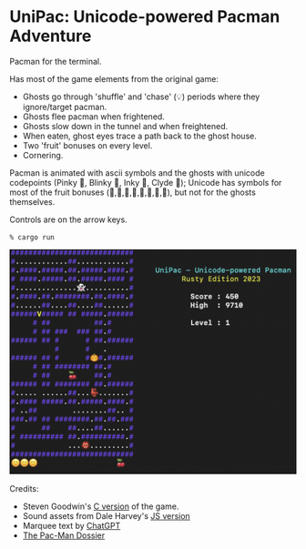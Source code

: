 # UniPac: Unicode-powered Pacman Adventure 

Pacman for the terminal. 

Has most of the game elements from the original game:
* Ghosts go through 'shuffle' and 'chase' (💡) periods where they ignore/target pacman.
* Ghosts flee pacman when frightened.
* Ghosts slow down in the tunnel and when freightened.
* When eaten, ghost eyes trace a path back to the ghost house.
* Two 'fruit' bonuses on every level.
* Cornering.

Pacman is animated with ascii symbols and the ghosts with unicode codepoints (Pinky 👺, Blinky 👹, Inky 👻, Clyde 🎃); 
 Unicode has symbols for most of the fruit bonuses (🍒,🍓,🍑,🍎,🍇,🚀,🔔,🔑), but not for the ghosts themselves.

Controls are on the arrow keys.
```
% cargo run
```

![Game UI](https://raw.githubusercontent.com/jesper-olsen/UniPac/main/Screenshot.png) 



Credits:
* Steven Goodwin's [C version](https://github.com/MarquisdeGeek/pacman) of the game.
* Sound assets from Dale Harvey's [JS version](https://github.com/daleharvey/pacman)
* Marquee text by [ChatGPT](https://chat.openai.com/)
* [The Pac-Man Dossier](https://pacman.holenet.info)
